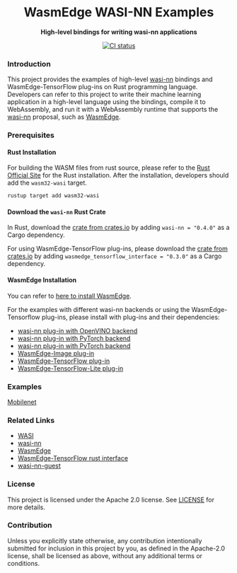 <div align="center">
  <h1>WasmEdge WASI-NN Examples</h1>

  <p><strong>High-level bindings for writing wasi-nn applications</strong></p>

  <p>
    <a href="https://github.com/second-state/WasmEdge-WASINN-examples/actions?query=workflow%3ACI++">
      <img src="https://github.com/second-state/WasmEdge-WASINN-examples/actions/workflows/build.yaml/badge.svg" alt="CI status"/>
    </a>
  </p>
</div>

### Introduction

This project provides the examples of high-level [wasi-nn] bindings and WasmEdge-TensorFlow plug-ins on Rust programming language. Developers can refer to this project to write their machine learning application in a high-level language using the bindings, compile it to WebAssembly, and run it with a WebAssembly runtime that supports the [wasi-nn] proposal, such as [WasmEdge].

### Prerequisites

#### Rust Installation

For building the WASM files from rust source, please refer to the [Rust Official Site](https://www.rust-lang.org/tools/install) for the Rust installation.
After the installation, developers should add the `wasm32-wasi` target.

```bash
rustup target add wasm32-wasi
```

#### Download the `wasi-nn` Rust Crate

In Rust, download the [crate from crates.io](https://crates.io/crates/wasi-nn) by adding `wasi-nn = "0.4.0"` as a Cargo dependency.

For using WasmEdge-TensorFlow plug-ins, please download the [crate from crates.io](https://crates.io/crates/wasmedge_tensorflow_interface) by adding `wasmedge_tensorflow_interface = "0.3.0"` as a Cargo dependency.

#### WasmEdge Installation

You can refer to [here to install WasmEdge](https://wasmedge.org/docs/start/install#install).

For the examples with different wasi-nn backends or using the WasmEdge-Tensorflow plug-ins, please install with plug-ins and their dependencies:

- [wasi-nn plug-in with OpenVINO backend](https://wasmedge.org/docs/start/install#wasi-nn-plug-in-with-openvino-backend)
- [wasi-nn plug-in with PyTorch backend](https://wasmedge.org/docs/start/install#wasi-nn-plug-in-with-pytorch-backend)
- [wasi-nn plug-in with PyTorch backend](https://wasmedge.org/docs/start/install#wasi-nn-plug-in-with-tensorflow-lite-backend)
- [WasmEdge-Image plug-in](https://wasmedge.org/docs/start/install#wasmedge-image-plug-in)
- [WasmEdge-TensorFlow plug-in](https://wasmedge.org/docs/start/install#wasmedge-tensorflow-plug-in)
- [WasmEdge-TensorFlow-Lite plug-in](https://wasmedge.org/docs/start/install#wasmedge-tensorflow-lite-plug-in)

### Examples

[Mobilenet](mobilenet)

### Related Links

- [WASI]
- [wasi-nn]
- [WasmEdge]
- [WasmEdge-TensorFlow rust interface](https://crates.io/crates/wasmedge_tensorflow_interface)
- [wasi-nn-guest](https://github.com/radu-matei/wasi-nn-guest)

[WasmEdge]: https://wasmedge.org/
[wasi-nn]: https://github.com/WebAssembly/wasi-nn
[WASI]: https://github.com/WebAssembly/WASI

### License

This project is licensed under the Apache 2.0 license. See [LICENSE](LICENSE) for more details.

### Contribution

Unless you explicitly state otherwise, any contribution intentionally submitted for inclusion in this project by you, as defined in the Apache-2.0 license, shall be licensed as above, without any additional terms or conditions.

